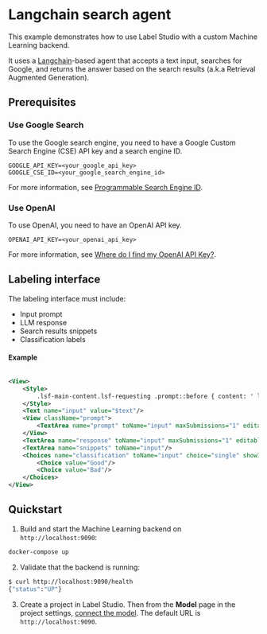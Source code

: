 <!--
---
title: RAG with a Langchain search agent
type: guide
tier: all
order: 45
hide_menu: true
hide_frontmatter_title: true
meta_title: RAG with a Langchain search agent
meta_description: Use Langchain, OpenAI, and Google to generate responses based on Google search results. 
categories:
    - Generative AI
    - Retrieval Augmented Generation
    - Google
    - OpenAI
    - Langchain
image: "/tutorials/langchain.png"
---
-->



# Langchain search agent

This example demonstrates how to use Label Studio with a custom Machine Learning backend.

It uses a [Langchain](https://www.langchain.com/)-based agent that accepts a text input, searches for Google,
and returns the answer based on the search results (a.k.a Retrieval Augmented Generation).

## Prerequisites

### Use Google Search

To use the Google search engine, you need to have a Google Custom Search Engine (CSE) API key and a search engine ID.

```
GOOGLE_API_KEY=<your_google_api_key>
GOOGLE_CSE_ID=<your_google_search_engine_id>
```

For more information, see [Programmable Search Engine ID](https://support.google.com/programmable-search/answer/12499034?hl=en).

### Use OpenAI

To use OpenAI, you need to have an OpenAI API key.

```
OPENAI_API_KEY=<your_openai_api_key>
```

For more information, see [Where do I find my OpenAI API Key?](https://help.openai.com/en/articles/4936850-where-do-i-find-my-openai-api-key).

## Labeling interface

The labeling interface must include:

- Input prompt
- LLM response
- Search results snippets
- Classification labels

#### Example

```xml

<View>
    <Style>
        .lsf-main-content.lsf-requesting .prompt::before { content: ' loading...'; color: #808080; }
    </Style>
    <Text name="input" value="$text"/>
    <View className="prompt">
        <TextArea name="prompt" toName="input" maxSubmissions="1" editable="true"/>
    </View>
    <TextArea name="response" toName="input" maxSubmissions="1" editable="true"/>
    <TextArea name="snippets" toName="input"/>
    <Choices name="classification" toName="input" choice="single" showInLine="true">
        <Choice value="Good"/>
        <Choice value="Bad"/>
    </Choices>
</View>
```

## Quickstart

1. Build and start the Machine Learning backend on `http://localhost:9090`:

```bash
docker-compose up
```

2. Validate that the backend is running:

```bash
$ curl http://localhost:9090/health
{"status":"UP"}
```

3. Create a project in Label Studio. Then from the **Model** page in the project settings, [connect the model](https://labelstud.io/guide/ml#Connect-the-model-to-Label-Studio). The default URL is `http://localhost:9090`.